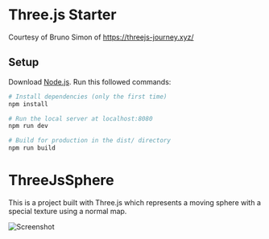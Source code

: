 # Three.js Starter

Courtesy of Bruno Simon of https://threejs-journey.xyz/

## Setup

Download [Node.js](https://nodejs.org/en/download/).
Run this followed commands:

```bash
# Install dependencies (only the first time)
npm install

# Run the local server at localhost:8080
npm run dev

# Build for production in the dist/ directory
npm run build
```

# ThreeJsSphere

This is a project built with Three.js which represents a moving sphere with a special texture using a normal map.

![Screenshot](../threejs-webpack-starter/static/assets/screenshot.png)
